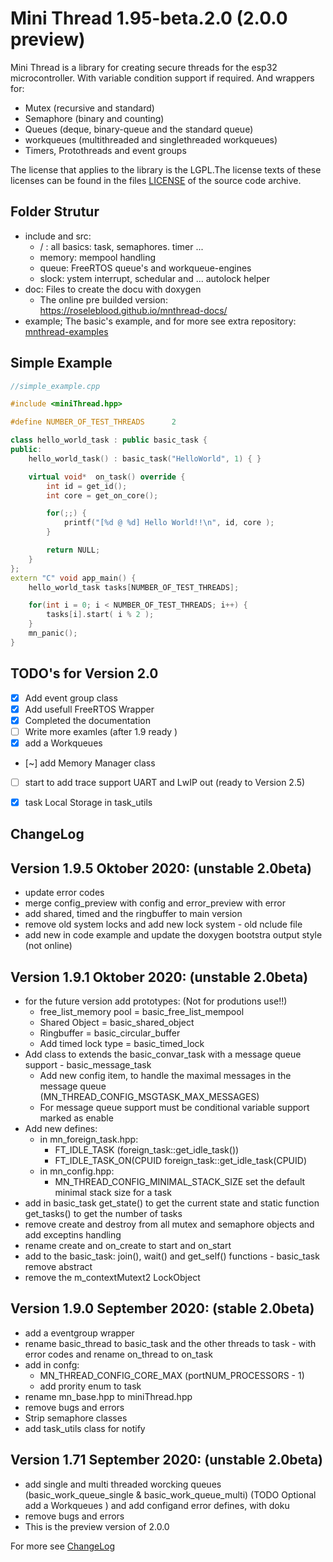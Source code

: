 # Mini Thread 1.95-beta.2.0 (2.0.0 preview)
Mini Thread is a library for creating secure threads for the esp32 microcontroller. 
With variable condition support if required. 
And wrappers for:  
   +  Mutex (recursive and standard)
   +  Semaphore (binary and counting)
   +  Queues (deque, binary-queue and the standard queue)
   +  workqueues (multithreaded and singlethreaded workqueues)
   +  Timers, Protothreads and event groups

The license that applies to the library is the LGPL.The license texts of these
licenses can be found in the files [LICENSE](LICENSE.md) of the
source code archive.

## Folder Strutur
- include and src: 
  - / : all basics: task, semaphores. timer ...
  - memory: mempool handling
  - queue: FreeRTOS queue's and workqueue-engines
  - slock: ystem interrupt, schedular and ...  autolock helper 
- doc: Files to create the docu with doxygen 
  - The online pre builded version: https://roseleblood.github.io/mnthread-docs/
- example; The basic's example, and for more see extra repository: [mnthread-examples](https://github.com/RoseLeBlood/mnthread-examples)


## Simple Example
```cpp
//simple_example.cpp

#include <miniThread.hpp>

#define NUMBER_OF_TEST_THREADS      2

class hello_world_task : public basic_task {
public:
    hello_world_task() : basic_task("HelloWorld", 1) { }

    virtual void*  on_task() override { 
        int id = get_id();
        int core = get_on_core();

        for(;;) {
            printf("[%d @ %d] Hello World!!\n", id, core );
        }

        return NULL; 
    }
};
extern "C" void app_main() {
    hello_world_task tasks[NUMBER_OF_TEST_THREADS];

    for(int i = 0; i < NUMBER_OF_TEST_THREADS; i++) {
        tasks[i].start( i % 2 );
    }
    mn_panic();
}
```

## TODO's for Version 2.0
- [X] Add event group class 
- [X] Add usefull FreeRTOS Wrapper
- [X] Completed the documentation
- [ ] Write more examles (after 1.9 ready ) 
- [X] add a Workqueues 
- [~] add Memory Manager class
- [ ] start to add trace support UART and LwIP out (ready to Version 2.5)
- [X] task Local Storage in task_utils
  

## ChangeLog

## Version 1.9.5 Oktober 2020: (unstable 2.0beta) 
+ update error codes
+ merge config_preview with config and error_preview with error
+ add shared, timed and the ringbuffer to main version
+ remove old system locks and add new lock system - old nclude file
+ add new in code example and update the doxygen bootstra output style (not online)
  
## Version 1.9.1 Oktober 2020: (unstable 2.0beta) 
+ for the future version add prototypes: (Not for produtions use!!)
  + free_list_memory pool = basic_free_list_mempool
  + Shared Object = basic_shared_object
  + Ringbuffer = basic_circular_buffer
  + Add timed lock type = basic_timed_lock
+ Add class to extends the basic_convar_task with a message queue support - basic_message_task
  + Add new config item, to handle the maximal messages in the message queue (MN_THREAD_CONFIG_MSGTASK_MAX_MESSAGES)
  + For message queue support must be conditional variable support marked as enable
+ Add new defines: 
  + in mn_foreign_task.hpp:
    + FT_IDLE_TASK  (foreign_task::get_idle_task()) 
    + FT_IDLE_TASK_ON(CPUID foreign_task::get_idle_task(CPUID) 
  + in mn_config.hpp:
    + MN_THREAD_CONFIG_MINIMAL_STACK_SIZE set the default minimal stack size for a task 
+ add in basic_task get_state() to get the current state and static function get_tasks() to get the number of tasks
+ remove create and destroy from all mutex and semaphore objects and add exceptins handling 
+ rename create and on_create to start and on_start 
+ add to the basic_task: join(), wait() and get_self() functions - basic_task remove abstract 
+ remove the m_contextMutext2 LockObject 
  
## Version 1.9.0 September 2020: (stable 2.0beta)
* add a eventgroup wrapper
* rename basic_thread to basic_task and the other threads to task - with error codes and 
  rename on_thread to on_task
* add in confg:
    * MN_THREAD_CONFIG_CORE_MAX   (portNUM_PROCESSORS - 1)
    * add prority enum to task
* rename mn_base.hpp to miniThread.hpp
* remove bugs and errors
* Strip semaphore classes 
* add task_utils class for notify

## Version 1.71 September 2020: (unstable 2.0beta)
* add single and multi threaded worcking queues (basic_work_queue_single & basic_work_queue_multi) 
    (TODO Optional add a Workqueues ) and add configand error defines, with doku
* remove bugs and errors
* This is the preview version of 2.0.0

For more see [ChangeLog](ChangeLog.md)

